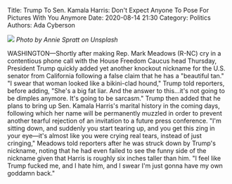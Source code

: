 Title: Trump To Sen. Kamala Harris: Don't Expect Anyone To Pose For Pictures With You Anymore
Date: 2020-08-14 21:30
Category: Politics
Authors: Ada Cyberson

![]({attach}images/annie-spratt-zCgEsdlLNnk-unsplash.jpg)
*Photo by Annie Spratt on Unsplash*


WASHINGTON—Shortly after making Rep. Mark Meadows (R-NC) cry in a contentious phone call with the House Freedom Caucus head Thursday, President Trump quickly added yet another knockout nickname for the U.S. senator from California following a false claim that he has a "beautiful tan." "I swear that woman looked like a bikini-clad hound," Trump told reporters, before adding, "She's a big fat liar. And the answer to this...it's not going to be dimples anymore. It's going to be sarcasm." Trump then added that he plans to bring up Sen. Kamala Harris's marital history in the coming days, following which her name will be permanently muzzled in order to prevent another tearful rejection of an invitation to a future press conference. "I'm sitting down, and suddenly you start tearing up, and you get this zing in your eye—it's almost like you were crying real tears, instead of just cringing," Meadows told reporters after he was struck down by Trump's nickname, noting that he had even failed to see the funny side of the nickname given that Harris is roughly six inches taller than him. "I feel like Trump fucked me, and I hate him, and I swear I'm just gonna have my own goddamn back."